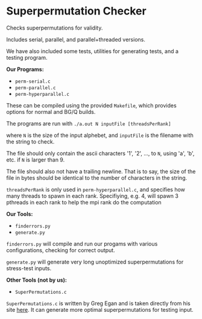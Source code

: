 # Superpermutation Checker
Checks superpermutations for validity.

Includes serial, parallel, and parallel+threaded versions.

We have also included some tests, utilities for generating tests, and a testing program.

**Our Programs:**
* `perm-serial.c`
* `perm-parallel.c`
* `perm-hyperparallel.c`

These can be compiled using the provided `Makefile`, which provides options for normal and BG/Q builds.

The programs are run with `./a.out N inputFile [threadsPerRank]`

where `N` is the size of the input alphebet, and `inputFile` is the filename with the string to check.

The file should only contain the ascii characters '1', '2', ..., to `N`, using 'a', 'b', etc. if `N` is larger than 9.

The file should also not have a trailing newline. That is to say, the size of the file in bytes should be identical to the number of characters in the string.

`threadsPerRank` is only used in `perm-hyperparallel.c`, and specifies how many threads to spawn in each rank.
Specifiying, e.g. 4, will spawn 3 pthreads in each rank to help the mpi rank do the computation

**Our Tools:**
* `finderrors.py`
* `generate.py`

`finderrors.py` will compile and run our progams with various configurations, checking for correct output.

`generate.py` will generate very long unoptimized superpermutations for stress-test inputs.

**Other Tools (not by us):**
* `SuperPermutations.c`

`SuperPermutations.c` is written by Greg Egan and is taken directly from his site [here](https://www.gregegan.net/SCIENCE/Superpermutations/SuperPermutations.c). It can generate more optimal superpermutations for testing input.
